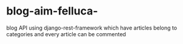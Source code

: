 # blog-aim-felluca-
blog API using django-rest-framework which have articles belong to categories and every article can be commented
